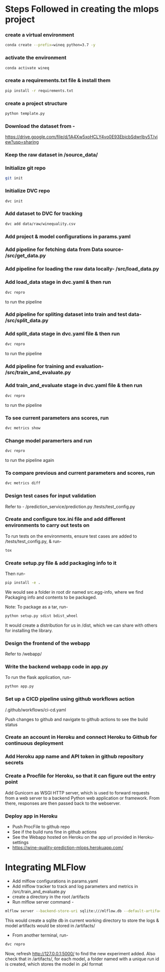 # Steps Followed in creating the mlops project

### create a virtual environment

```bash
conda create --prefix=wineq python=3.7 -y
```

### activate the environment
```bash
conda activate wineq
```

### create a requirements.txt file & install them
```bash
pip install -r requirements.txt
```

### create a project structure
```bash
python template.py
```

### Download the dataset from -
https://drive.google.com/file/d/1A4Xw5xoHCLY4vo0E93EbjcbSdwrIby5T/view?usp=sharing

### Keep the raw dataset in /source_data/

### Initialize git repo
```bash
git init
```

### Initialize DVC repo
```bash
dvc init
```

### Add dataset to DVC for tracking
```bash
dvc add data/raw/winequality.csv
```

### Add project & model configurations in params.yaml

### Add pipeline for fetching data from Data source- /src/get_data.py

### Add pipeline for loading the raw data locally- /src/load_data.py

### Add load_data stage in dvc.yaml & then run
```bash
dvc repro
```
to run the pipeline

### Add pipeline for spliting dataset into train and test data- /src/split_data.py

### Add split_data stage in dvc.yaml file & then run
```bash
dvc repro
```
to run the pipeline

### Add pipeline for training and evaluation- /src/train_and_evaluate.py

### Add train_and_evaluate stage in dvc.yaml file & then run
```bash
dvc repro
```
to run the pipeline

### To see current parameters ans scores, run
```bash
dvc metrics show
```

### Change model paramerters and run
```bash
dvc repro
```
to run the pipeline again

### To compare previous and current parameters and scores, run
```bash
dvc metrics diff
```

### Design test cases for input validation
Refer to -
/prediction_service/prediction.py
/tests/test_config.py

### Create and configure tox.ini file and add different environments to carry out tests on
To run tests on the environments, ensure test cases are added to /tests/test_config.py, & run-
```bash
tox
```

### Create setup.py file & add packaging info to it
Then run-
```bash
pip install -e .
```
We would see a folder in root dir named src.egg-info, where we find Packaging info and contents to be packaged.

Note: To package as a tar, run-
```bash
python setup.py sdist bdist_wheel
```
It would create a distribution for us in /dist, which we can share with others for installing the library.

### Design the frontend of the webapp
Refer to /webapp/

### Write the backend webapp code in app.py
To run the flask application, run-
```bash
python app.py
```

### Set up a CICD pipeline using github workflows action
/.github/workflows/ci-cd.yaml

Push changes to github and navigate to github actions to see the build status

### Create an account in Heroku and connect Heroku to Github for continuous deployment

### Add Heroku app name and API token in github repository secrets

### Create a Procfile for Heroku, so that it can figure out the entry point
Add Gunicorn as WSGI HTTP server, which is used to forward requests from a web server  to a backend Python web application or framework. From there, responses are then passed back to the webserver.

### Deploy app in Heroku
- Push ProcFile to github repo
- See if the build runs fine in github actions
- See the Webapp hosted on Heroku on the app url provided in Heroku-settings
- https://wine-quality-prediction-mlops.herokuapp.com/


# Integrating MLFlow

- Add mlflow configurations in params.yaml
- Add mlflow tracker to track and log parameters and metrics in /src/train_and_evaluate.py
- create a directory in the root /artifacts
- Run mlflow server command -
```bash
mlflow server --backend-store-uri sqlite:///mlflow.db --default-artifact-root ./artifacts --host 127.0.0.1 -p 5000
```
This would create a sqlite db in current working directory to store the logs & model artifacts would be stored in /artifacts/
- From another terminal, run-
```bash
dvc repro
```
Now, refresh http://127.0.0.1:5000/ to find the new experiment added.
Also check that in /artifacts/, for each model, a folder named with a unique run id is created, which stores the model in .pkl format

